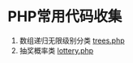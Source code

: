# PHP常用代码收集

1. 数组递归无限级别分类 [trees.php](./trees/trees.php "数组递归无限级别分类")
2. 抽奖概率类 [lottery.php](./lottery/lottery.php "抽奖概率类")
